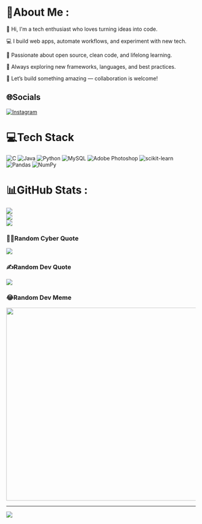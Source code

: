 # 💫About Me :
👋 Hi, I'm a tech enthusiast who loves turning ideas into code.

💻 I build web apps, automate workflows, and experiment with new tech.

🚀 Passionate about open source, clean code, and lifelong learning.

🧠 Always exploring new frameworks, languages, and best practices.

🔗 Let’s build something amazing — collaboration is welcome!

## 🌐Socials
[![Instagram](https://img.shields.io/badge/Instagram-%23E4405F.svg?logo=Instagram&logoColor=white)](https://instagram.com/_rohit.sharma09) 

# 💻Tech Stack
![C](https://img.shields.io/badge/c-%2300599C.svg?style=for-the-badge&logo=c&logoColor=white) ![Java](https://img.shields.io/badge/java-%23ED8B00.svg?style=for-the-badge&logo=java&logoColor=white) ![Python](https://img.shields.io/badge/python-3670A0?style=for-the-badge&logo=python&logoColor=ffdd54) ![MySQL](https://img.shields.io/badge/mysql-%2300f.svg?style=for-the-badge&logo=mysql&logoColor=white) ![Adobe Photoshop](https://img.shields.io/badge/adobephotoshop-%2331A8FF.svg?style=for-the-badge&logo=adobephotoshop&logoColor=white) ![scikit-learn](https://img.shields.io/badge/scikit--learn-%23F7931E.svg?style=for-the-badge&logo=scikit-learn&logoColor=white) ![Pandas](https://img.shields.io/badge/pandas-%23150458.svg?style=for-the-badge&logo=pandas&logoColor=white) ![NumPy](https://img.shields.io/badge/numpy-%23013243.svg?style=for-the-badge&logo=numpy&logoColor=white)
# 📊GitHub Stats :
![](https://github-readme-stats.vercel.app/api?username=CODExDELTA-45&theme=merko&hide_border=false&include_all_commits=false&count_private=false)<br/>
![](https://github-readme-streak-stats.herokuapp.com/?user=CODExDELTA-45&theme=merko&hide_border=false)<br/>
![](https://github-readme-stats.vercel.app/api/top-langs/?username=CODExDELTA-45&theme=merko&hide_border=false&include_all_commits=false&count_private=false&layout=compact)

### 🧑‍💻Random Cyber Quote
![](https://github-readme-cyber-quotes.vercel.app/api?type=vetical&theme=gruvbox)

### ✍️Random Dev Quote
![](https://quotes-github-readme.vercel.app/api?type=vetical&theme=radical)

### 😂Random Dev Meme
<img src="https://random-memer.herokuapp.com/" width="512px"/>

---
[![](https://visitcount.itsvg.in/api?id=CODExDELTA-45&icon=0&color=0)](https://visitcount.itsvg.in)

